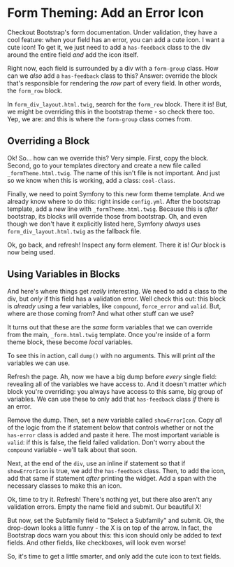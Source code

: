 # Form Theming: Add an Error Icon

Checkout Bootstrap's form documentation. Under validation, they have a cool feature:
when your field has an error, you can add a cute icon. I want a cute icon! To get
it, we just need to add a `has-feedback` class to the div around the entire field
*and* add the icon itself.

Right now, each field is surrounded by a div with a `form-group` class. How can we
*also* add a `has-feedback` class to this? Answer: override the block that's responsible
for rendering the *row* part of every field. In other words, the `form_row` block.

In `form_div_layout.html.twig`, search for the `form_row` block. There it is!
But, we might be overriding this in the bootstrap theme - so check there too. Yep,
we are: and this is where the `form-group` class comes from.

## Overriding a Block

Ok! So... how can we override this? Very simple. First, copy the block. Second, go
to your templates directory and create a new file called `_formTheme.html.twig`.
The name of this isn't file is not important. And just so we know when this is working,
add a class: `cool-class`.

Finally, we need to point Symfony to this new form theme template. And we already
know where to do this: right inside `config.yml`. After the bootstrap template, add
a new line with `_formTheme.html.twig`. Because this is *after* bootstrap, its blocks
will override those from bootstrap. Oh, and even though we don't have it explicitly
listed here, Symfony *always* uses `form_div_layout.html.twig` as the fallback file.

Ok, go back, and refresh! Inspect any form element. There it is! *Our* block is now
being used.

## Using Variables in Blocks

And here's where things get *really* interesting. We need to add a class to the div,
but *only* if this field has a validation error. Well check this out: this block
is *already* using a few variables, like `compound`, `force_error`  and `valid`.
But, where are those coming from? And what other stuff can we use?

It turns out that these are the *same* form variables that we can override from
the main, `_form.html.twig` template. Once you're inside of a form theme block, these
become *local* variables.

To see this in action, call `dump()` with no arguments. This will print *all* the
variables we can use.

Refresh the page. Ah, now we have a big dump before *every* single field: revealing
all of the variables we have access to. And it doesn't matter *which* block you're
overriding: you always have access to this same, big group of variables. We can use
these to only add that `has-feedback` class *if* there is an error.

Remove the dump. Then, set a new variable called `showErrorIcon`. Copy *all* of the
logic from the if statement below that controls whether or not the `has-error` class
is added and paste it here. The most important variable is `valid`: if this is false,
the field failed validation. Don't worry about the `compound` variable - we'll talk
about that soon.

Next, at the end of the `div`, use an inline if statement so that if `showErrorIcon`
is true, we add the `has-feedback` class. Then, to add the icon, add that same if
statement *after* printing the widget. Add a span with the necessary classes to make
this an icon.

Ok, time to try it. Refresh! There's nothing yet, but there also aren't any validation
errors. Empty the name field and submit. Our beautiful X!

But now, set the Subfamily field to "Select a Subfamily" and submit. Ok, the drop-down
looks a little funny - the X is on top of the arrow. In fact, the Bootstrap docs
warn you about this: this icon should only be added to *text* fields. And other fields,
like checkboxes, will look even worse!

So, it's time to get a little smarter, and only add the cute icon to text fields.
